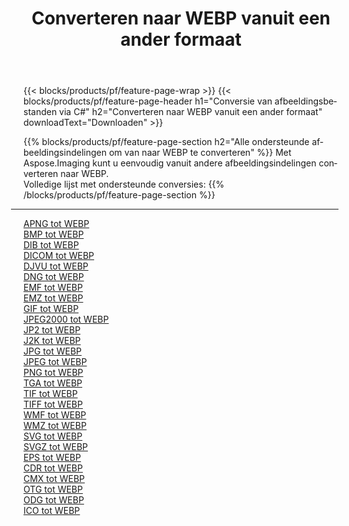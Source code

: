 ﻿---
title: Converteren naar WEBP vanuit een ander formaat 
weight: 3920
url: /nl/net/conversion/to/webp 
lang: nl
langdirlevel: 2
locales: zh-hans,ja,it,ru,de,es,fr,nl,id,lt,pl,pt,vi,tr,ko,zh-hant,ar,hi,th,sv,cs,uk,he
description: Met behulp van Aspose.Imaging kunt u eenvoudig converteren naar WEBP vanuit een ander formaat
---

{{< blocks/products/pf/feature-page-wrap >}}
{{< blocks/products/pf/feature-page-header h1="Conversie van afbeeldingsbestanden via C#" h2="Converteren naar WEBP vanuit een ander formaat" downloadText="Downloaden" >}}


{{% blocks/products/pf/feature-page-section  h2="Alle ondersteunde afbeeldingsindelingen om van naar WEBP te converteren" %}}
Met Aspose.Imaging kunt u eenvoudig vanuit andere afbeeldingsindelingen converteren naar WEBP.
<br/>
Volledige lijst met ondersteunde conversies:
{{% /blocks/products/pf/feature-page-section %}}
<div class="container-fluid productfamilypage bg-gray">
    <div class="convertypes bg-gray agp-content section">
        <div class="container">
		<hr style="margin-left:-20px;"/>
		<div class="row other-converters">
		    <div class='col-md-2 other-converter remove-lp remove-rp'><a href="/imaging/nl/net/conversion/apng-to-webp" >APNG tot WEBP</a></div>
<div class='col-md-2 other-converter remove-lp remove-rp'><a href="/imaging/nl/net/conversion/bmp-to-webp" >BMP tot WEBP</a></div>
<div class='col-md-2 other-converter remove-lp remove-rp'><a href="/imaging/nl/net/conversion/dib-to-webp" >DIB tot WEBP</a></div>
<div class='col-md-2 other-converter remove-lp remove-rp'><a href="/imaging/nl/net/conversion/dicom-to-webp" >DICOM tot WEBP</a></div>
<div class='col-md-2 other-converter remove-lp remove-rp'><a href="/imaging/nl/net/conversion/djvu-to-webp" >DJVU tot WEBP</a></div>
<div class='col-md-2 other-converter remove-lp remove-rp'><a href="/imaging/nl/net/conversion/dng-to-webp" >DNG tot WEBP</a></div>
<div class='col-md-2 other-converter remove-lp remove-rp'><a href="/imaging/nl/net/conversion/emf-to-webp" >EMF tot WEBP</a></div>
<div class='col-md-2 other-converter remove-lp remove-rp'><a href="/imaging/nl/net/conversion/emz-to-webp" >EMZ tot WEBP</a></div>
<div class='col-md-2 other-converter remove-lp remove-rp'><a href="/imaging/nl/net/conversion/gif-to-webp" >GIF tot WEBP</a></div>
<div class='col-md-2 other-converter remove-lp remove-rp'><a href="/imaging/nl/net/conversion/jpeg2000-to-webp" >JPEG2000 tot WEBP</a></div>
<div class='col-md-2 other-converter remove-lp remove-rp'><a href="/imaging/nl/net/conversion/jp2-to-webp" >JP2 tot WEBP</a></div>
<div class='col-md-2 other-converter remove-lp remove-rp'><a href="/imaging/nl/net/conversion/j2k-to-webp" >J2K tot WEBP</a></div>
<div class='col-md-2 other-converter remove-lp remove-rp'><a href="/imaging/nl/net/conversion/jpg-to-webp" >JPG tot WEBP</a></div>
<div class='col-md-2 other-converter remove-lp remove-rp'><a href="/imaging/nl/net/conversion/jpeg-to-webp" >JPEG tot WEBP</a></div>
<div class='col-md-2 other-converter remove-lp remove-rp'><a href="/imaging/nl/net/conversion/png-to-webp" >PNG tot WEBP</a></div>
<div class='col-md-2 other-converter remove-lp remove-rp'><a href="/imaging/nl/net/conversion/tga-to-webp" >TGA tot WEBP</a></div>
<div class='col-md-2 other-converter remove-lp remove-rp'><a href="/imaging/nl/net/conversion/tif-to-webp" >TIF tot WEBP</a></div>
<div class='col-md-2 other-converter remove-lp remove-rp'><a href="/imaging/nl/net/conversion/tiff-to-webp" >TIFF tot WEBP</a></div>
<div class='col-md-2 other-converter remove-lp remove-rp'><a href="/imaging/nl/net/conversion/wmf-to-webp" >WMF tot WEBP</a></div>
<div class='col-md-2 other-converter remove-lp remove-rp'><a href="/imaging/nl/net/conversion/wmz-to-webp" >WMZ tot WEBP</a></div>
<div class='col-md-2 other-converter remove-lp remove-rp'><a href="/imaging/nl/net/conversion/svg-to-webp" >SVG tot WEBP</a></div>
<div class='col-md-2 other-converter remove-lp remove-rp'><a href="/imaging/nl/net/conversion/svgz-to-webp" >SVGZ tot WEBP</a></div>
<div class='col-md-2 other-converter remove-lp remove-rp'><a href="/imaging/nl/net/conversion/eps-to-webp" >EPS tot WEBP</a></div>
<div class='col-md-2 other-converter remove-lp remove-rp'><a href="/imaging/nl/net/conversion/cdr-to-webp" >CDR tot WEBP</a></div>
<div class='col-md-2 other-converter remove-lp remove-rp'><a href="/imaging/nl/net/conversion/cmx-to-webp" >CMX tot WEBP</a></div>
<div class='col-md-2 other-converter remove-lp remove-rp'><a href="/imaging/nl/net/conversion/otg-to-webp" >OTG tot WEBP</a></div>
<div class='col-md-2 other-converter remove-lp remove-rp'><a href="/imaging/nl/net/conversion/odg-to-webp" >ODG tot WEBP</a></div>
<div class='col-md-2 other-converter remove-lp remove-rp'><a href="/imaging/nl/net/conversion/ico-to-webp" >ICO tot WEBP</a></div>
                </div>
        </div>
    </div>
</div>
<br/>

